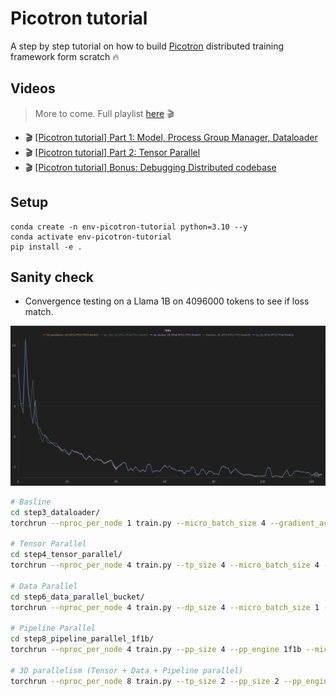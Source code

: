 # Picotron tutorial

A step by step tutorial on how to build [Picotron](https://github.com/huggingface/picotron) distributed training framework form scratch 🔥

## Videos

> More to come. Full playlist [here](https://www.youtube.com/playlist?list=PL-_armZiJvAnhcRr6yTJ0__f3Oi-LLi9S) 🎬

- 🎬 [[Picotron tutorial] Part 1: Model, Process Group Manager, Dataloader](https://youtu.be/u2VSwDDpaBM)
- 🎬 [[Picotron tutorial] Part 2: Tensor Parallel](https://www.youtube.com/watch?v=qUMPaSWi5HI&list=PL-_armZiJvAnhcRr6yTJ0__f3Oi-LLi9S&index=3)
- 🎬 [[Picotron tutorial] Bonus: Debugging Distributed codebase](https://www.youtube.com/watch?v=_8xlRgFY_-g&list=PL-_armZiJvAnhcRr6yTJ0__f3Oi-LLi9S&index=4)

## Setup 

```
conda create -n env-picotron-tutorial python=3.10 --y
conda activate env-picotron-tutorial
pip install -e .
```

## Sanity check

- Convergence testing on a Llama 1B on 4096000 tokens to see if loss match.

![](assets/llama1B_sanity_check.png)


```bash
# Basline
cd step3_dataloader/
torchrun --nproc_per_node 1 train.py --micro_batch_size 4 --gradient_accumulation_steps 8 --seq_len 1024 --max_tokens 4096000 --num_proc 16 --model_name TinyLlama/TinyLlama_v1.1 --num_hidden_layers 22 --num_attention_heads 32 --num_key_value_heads 4 --run_name baseline_1B --use_wandb

# Tensor Parallel
cd step4_tensor_parallel/
torchrun --nproc_per_node 4 train.py --tp_size 4 --micro_batch_size 4 --gradient_accumulation_steps 8 --seq_len 1024 --max_tokens 4096000 --num_proc 16 --model_name TinyLlama/TinyLlama_v1.1 --num_hidden_layers 22 --num_attention_heads 32 --num_key_value_heads 4 --run_name tp_1B --use_wandb

# Data Parallel
cd step6_data_parallel_bucket/
torchrun --nproc_per_node 4 train.py --dp_size 4 --micro_batch_size 1 --gradient_accumulation_steps 8 --seq_len 1024 --max_tokens 4096000 --num_proc 16 --model_name TinyLlama/TinyLlama_v1.1 --num_hidden_layers 22 --num_attention_heads 32 --num_key_value_heads 4 --run_name dp_bucket_1B --use_wandb

# Pipeline Parallel
cd step8_pipeline_parallel_1f1b/
torchrun --nproc_per_node 4 train.py --pp_size 4 --pp_engine 1f1b --micro_batch_size 4 --gradient_accumulation_steps 8 --seq_len 1024 --max_tokens 4096000 --num_proc 16 --model_name TinyLlama/TinyLlama_v1.1 --num_hidden_layers 22 --num_attention_heads 32 --num_key_value_heads 4 --run_name pp_1f1b_1B --use_wandb

# 3D parallelism (Tensor + Data + Pipeline parallel)
torchrun --nproc_per_node 8 train.py --tp_size 2 --pp_size 2 --pp_engine 1f1b --dp_size 2 --micro_batch_size 2 --gradient_accumulation_steps 8 --seq_len 1024 --max_tokens 4096000 --num_proc 16 --model_name TinyLlama/TinyLlama_v1.1 --num_hidden_layers 22 --num_attention_heads 32 --num_key_value_heads 4 --run_name 3D_parallelism_1B --use_wandb
```
